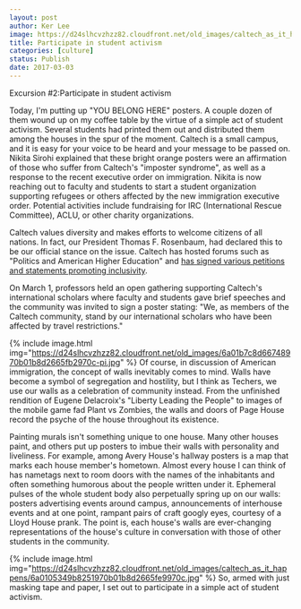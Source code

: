 ```yaml
---
layout: post
author: Ker Lee
image: https://d24slhcvzhzz82.cloudfront.net/old_images/caltech_as_it_happens/6a0105349b8251970b01bb097f208c970d.jpg
title: Participate in student activism
categories: [culture]
status: Publish
date: 2017-03-03
---
```


Excursion #2:Participate in student activism

Today, I'm putting up "YOU BELONG HERE" posters. A couple dozen of them wound up on my coffee table by the virtue of a simple act of student activism. Several students had printed them out and distributed them among the houses in the spur of the moment. Caltech is a small campus, and it is easy for your voice to be heard and your message to be passed on. Nikita Sirohi explained that these bright orange posters were an affirmation of those who suffer from Caltech's "imposter syndrome", as well as a response to the recent executive order on immigration. Nikita is now reaching out to faculty and students to start a student organization supporting refugees or others affected by the new immigration executive order. Potential activities include fundraising for IRC (International Rescue Committee), ACLU, or other charity organizations.

Caltech values diversity and makes efforts to welcome citizens of all nations. In fact, our President Thomas F. Rosenbaum, had declared this to be our official stance on the issue. Caltech has hosted forums such as "Politics and American Higher Education" and <a href="https://www.caltech.edu/content/immigration-update-0">has signed various petitions and statements promoting inclusivity</a>.

On March 1, professors held an open gathering supporting Caltech's international scholars where faculty and students gave brief speeches and the community was invited to sign a poster stating: "We, as members of the Caltech community, stand by our international scholars who have been affected by travel restrictions."


{% include image.html img="https://d24slhcvzhzz82.cloudfront.net/old_images/6a01b7c8d66748970b01b8d2665fb2970c-pi.jpg" %}
Of course, in discussion of American immigration, the concept of walls inevitably comes to mind. Walls have become a symbol of segregation and hostility, but I think as Techers, we use our walls as a celebration of community instead. From the unfinished rendition of Eugene Delacroix's "Liberty Leading the People" to images of the mobile game fad Plant vs Zombies, the walls and doors of Page House record the psyche of the house throughout its existence.

Painting murals isn't something unique to one house. Many other houses paint, and others put up posters to imbue their walls with personality and liveliness. For example, among Avery House's hallway posters is a map that marks each house member's hometown. Almost every house I can think of has nametags next to room doors with the names of the inhabitants and often something humorous about the people written under it. Ephemeral pulses of the whole student body also perpetually spring up on our walls: posters advertising events around campus, announcements of interhouse events and at one point, rampant pairs of craft googly eyes, courtesy of a Lloyd House prank. The point is, each house's walls are ever-changing representations of the house's culture in conversation with those of other students in the community.


{% include image.html img="https://d24slhcvzhzz82.cloudfront.net/old_images/caltech_as_it_happens/6a0105349b8251970b01b8d2665fe9970c.jpg" %}
So, armed with just masking tape and paper, I set out to participate in a simple act of student activism.

